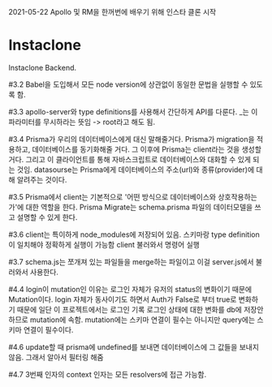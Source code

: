 2021-05-22 
Apollo 및 RM을 한꺼번에 배우기 위해 인스타 클론 시작 

# Instaclone 

Instaclone Backend. 

#3.2 Babel을 도입해서 모든 node version에 상관없이 동일한 문법을 실행할 수 있도록 함. 

#3.3 apollo-server와 type definitions를 사용해서 간단하게 API를 다룬다. 
     _는 이 파라미터를 무시하라는 뜻임 -> root라고 해도 됨. 

#3.4 Prisma가 우리의 데이터베이스에게 대신 말해줄거다. 
     Prisma가 migration을 적용하고, 데이터베이스를 동기화해줄 거다. 그 이후에 Prisma는 client라는 것을 생성할 거다. 
     그리고 이 클라이언트를 통해 자바스크립트로 데이터베이스와 대화할 수 있게 되는 것임. 
     datasourse는 Prisma에게 데이터베이스의 주소(url)와 종류(provider)에 대해 알려주는 것이다. 

#3.5 Prisma에서 client는 기본적으로 '어떤 방식으로 데이터베이스와 상호작용하는가'에 대한 역할을 한다. 
     Prisma Migrate는 schema.prisma 파일의 데이터모델을 쓰고 설명할 수 있게 한다. 

#3.6 client는 특이하게 node_modules에 저장되어 있음. 
     스키마랑 type definition이 일치해야 정확하게 실행이 가능함
     client 불러와서 명령어 실행 

#3.7 schema.js는 쪼개져 있는 파일들을 merge하는 파일이고 이걸 server.js에서 불러와서 사용한다. 

#4.4 login이 mutation인 이유는 로그인 자체가 유저의 status의 변화이기 때문에 Mutation이다. 
     login 자체가 동사이기도 하면서 Auth가 False로 부터 true로 변화하기 때문에 
     일단 이 프로젝트에서는 로그인 기록 로그인 상태에 대한 변화를 db에 저장안하므로 
     mutation에 속함. 
     mutation에는 스키마 연결이 필수는 아니지만
     query에는 스키마 연결이 필수이다. 

#4.6 update할 때 prisma에 undefined를 보내면 데이터베이스에 그 값들을 보내지 않음. 
     그래서 알아서 필터링 해줌

#4.7 3번째 인자의 context 인자는 모든 resolvers에 접근 가능함. 
